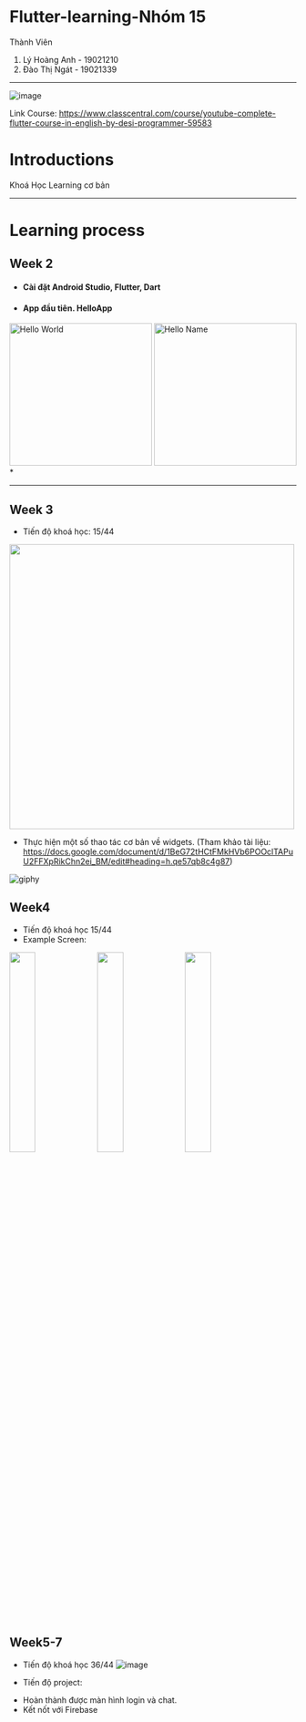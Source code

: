 # Flutter-learning-Nhóm 15

Thành Viên
1. Lý Hoàng Anh - 19021210
2. Đào Thị Ngát - 19021339
----
![image](https://user-images.githubusercontent.com/63546465/190547783-96c727b2-1868-4dd3-8656-166bcbfee1b6.png)

Link Course: https://www.classcentral.com/course/youtube-complete-flutter-course-in-english-by-desi-programmer-59583

# Introductions
   Khoá Học Learning cơ bản
>



----

# Learning process

## Week 2

* #### Cài đặt Android Studio, Flutter, Dart
* #### App đầu tiên. HelloApp
<img src="https://user-images.githubusercontent.com/63546465/190558643-da7a7a53-6de1-486c-9bbc-675bc99331e8.png" width="250" alt="Hello World" /> <img src="https://user-images.githubusercontent.com/63546465/190558845-6b309782-4fa3-4c54-b0be-ed3922b8c532.png" width="250" alt="Hello Name" />
* 





----


## Week 3
* Tiến độ khoá học: 15/44
<img src="https://user-images.githubusercontent.com/63546465/191897028-63c49004-5964-43f5-ae2c-da034e672c60.png" width="500" alt="" />

* Thực hiện một số thao tác cơ bản về widgets. (Tham khảo tài liệu: https://docs.google.com/document/d/1BeG72tHCtFMkHVb6POOclTAPuU2FFXpRikChn2ei_BM/edit#heading=h.qe57qb8c4g87)

![giphy](https://media.giphy.com/media/uCrCWCS9KfNd1R6C7I/giphy.gif)

## Week4
* Tiến độ khoá học 15/44
* Example Screen:
<img src='https://raw.githubusercontent.com/Ronak99/Skype-Clone/screenshots/flutter_01.png' align='left' width='30%'>
<img src='https://raw.githubusercontent.com/Ronak99/Skype-Clone/screenshots/flutter_02.png' align='left' width='30%'>
<img src='https://raw.githubusercontent.com/Ronak99/Skype-Clone/screenshots/flutter_03.png' width='30%'>

## Week5-7
* Tiến độ khoá học 36/44
![image](https://user-images.githubusercontent.com/63546465/195758206-ab8456ca-1e09-44aa-b3e9-661518bf01a8.png)

* Tiến độ project: 
+ Hoàn thành được màn hình login và chat.
+ Kết nốt với Firebase
